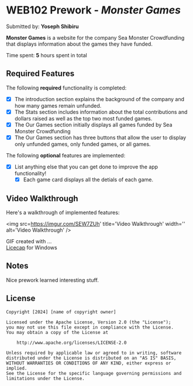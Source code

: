 # WEB102 Prework - *Monster Games*

Submitted by: **Yoseph Shibiru**

**Monster Games** is a website for the company Sea Monster Crowdfunding that displays information about the games they have funded.

Time spent: **5** hours spent in total

## Required Features

The following **required** functionality is completed:

* [x] The introduction section explains the background of the company and how many games remain unfunded.
* [x] The Stats section includes information about the total contributions and dollars raised as well as the top two most funded games.
* [x] The Our Games section initially displays all games funded by Sea Monster Crowdfunding
* [x] The Our Games section has three buttons that allow the user to display only unfunded games, only funded games, or all games.

The following **optional** features are implemented:

* [x] List anything else that you can get done to improve the app functionality!
    * [x] Each game card displays all the detials of each game.
## Video Walkthrough

Here's a walkthrough of implemented features:

<img src=https://imgur.com/SEW7ZUh' title='Video Walkthrough' width='' alt='Video Walkthrough' />

<!-- Replace this with whatever GIF tool you used! -->
GIF created with ...  
[Licecap](https://www.cockos.com/licecap/) for Windows

## Notes

Nice prework learned interesting stuff.

## License

    Copyright [2024] [name of copyright owner]

    Licensed under the Apache License, Version 2.0 (the "License");
    you may not use this file except in compliance with the License.
    You may obtain a copy of the License at

        http://www.apache.org/licenses/LICENSE-2.0

    Unless required by applicable law or agreed to in writing, software
    distributed under the License is distributed on an "AS IS" BASIS,
    WITHOUT WARRANTIES OR CONDITIONS OF ANY KIND, either express or implied.
    See the License for the specific language governing permissions and
    limitations under the License.
